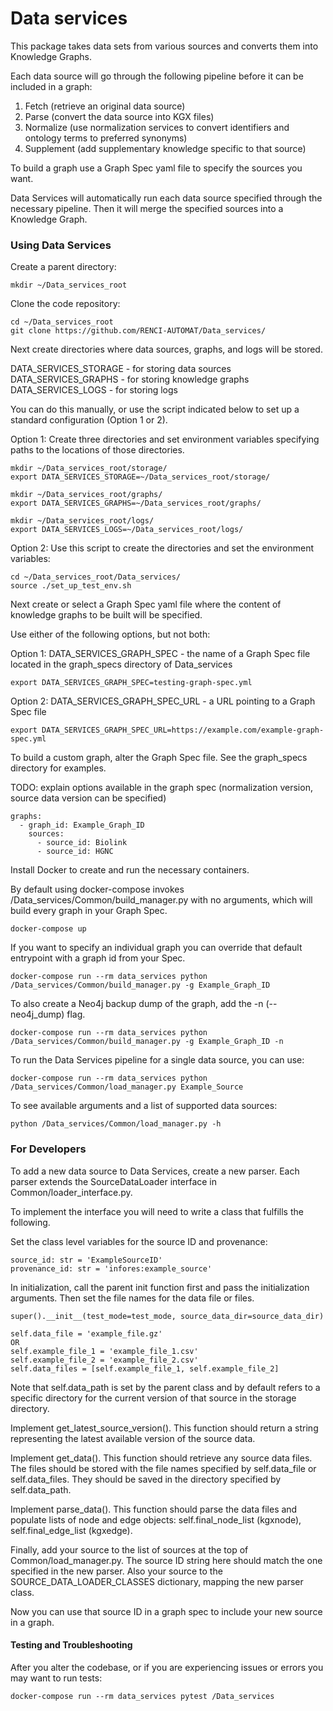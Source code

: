 
# Data services

This package takes data sets from various sources and converts them into Knowledge Graphs.

Each data source will go through the following pipeline before it can be included in a graph:

1. Fetch (retrieve an original data source) 
2. Parse (convert the data source into KGX files) 
3. Normalize (use normalization services to convert identifiers and ontology terms to preferred synonyms) 
4. Supplement (add supplementary knowledge specific to that source)

To build a graph use a Graph Spec yaml file to specify the sources you want.

Data Services will automatically run each data source specified through the necessary pipeline. Then it will merge the specified sources into a Knowledge Graph.

### Using Data Services

Create a parent directory:
```
mkdir ~/Data_services_root
```

Clone the code repository:
```
cd ~/Data_services_root
git clone https://github.com/RENCI-AUTOMAT/Data_services/
```

Next create directories where data sources, graphs, and logs will be stored. 

DATA_SERVICES_STORAGE - for storing data sources
DATA_SERVICES_GRAPHS - for storing knowledge graphs
DATA_SERVICES_LOGS - for storing logs

You can do this manually, or use the script indicated below to set up a standard configuration (Option 1 or 2).

Option 1: Create three directories and set environment variables specifying paths to the locations of those directories.
```
mkdir ~/Data_services_root/storage/
export DATA_SERVICES_STORAGE=~/Data_services_root/storage/ 

mkdir ~/Data_services_root/graphs/
export DATA_SERVICES_GRAPHS=~/Data_services_root/graphs/

mkdir ~/Data_services_root/logs/
export DATA_SERVICES_LOGS=~/Data_services_root/logs/
```

Option 2: Use this script to create the directories and set the environment variables:
```
cd ~/Data_services_root/Data_services/
source ./set_up_test_env.sh
```

Next create or select a Graph Spec yaml file where the content of knowledge graphs to be built will be specified.

Use either of the following options, but not both:

Option 1: DATA_SERVICES_GRAPH_SPEC - the name of a Graph Spec file located in the graph_specs directory of Data_services
```
export DATA_SERVICES_GRAPH_SPEC=testing-graph-spec.yml
```
Option 2: DATA_SERVICES_GRAPH_SPEC_URL - a URL pointing to a Graph Spec file
```
export DATA_SERVICES_GRAPH_SPEC_URL=https://example.com/example-graph-spec.yml
```

To build a custom graph, alter the Graph Spec file. See the graph_specs directory for examples. 

TODO: explain options available in the graph spec (normalization version, source data version can be specified)
```
graphs:
  - graph_id: Example_Graph_ID
    sources:
      - source_id: Biolink
      - source_id: HGNC
```

Install Docker to create and run the necessary containers. 

By default using docker-compose invokes /Data_services/Common/build_manager.py with no arguments, which will build every graph in your Graph Spec.
```
docker-compose up
```
If you want to specify an individual graph you can override that default entrypoint with a graph id from your Spec.
```
docker-compose run --rm data_services python /Data_services/Common/build_manager.py -g Example_Graph_ID
```
To also create a Neo4j backup dump of the graph, add the -n (--neo4j_dump) flag.
```
docker-compose run --rm data_services python /Data_services/Common/build_manager.py -g Example_Graph_ID -n
```
To run the Data Services pipeline for a single data source, you can use:
```
docker-compose run --rm data_services python /Data_services/Common/load_manager.py Example_Source
```
To see available arguments and a list of supported data sources:
```
python /Data_services/Common/load_manager.py -h
```

### For Developers

To add a new data source to Data Services, create a new parser. Each parser extends the SourceDataLoader interface in Common/loader_interface.py.

To implement the interface you will need to write a class that fulfills the following.

Set the class level variables for the source ID and provenance: 
```
source_id: str = 'ExampleSourceID'
provenance_id: str = 'infores:example_source'
```

In initialization, call the parent init function first and pass the initialization arguments.
Then set the file names for the data file or files.
```
super().__init__(test_mode=test_mode, source_data_dir=source_data_dir)

self.data_file = 'example_file.gz'
OR
self.example_file_1 = 'example_file_1.csv'
self.example_file_2 = 'example_file_2.csv'
self.data_files = [self.example_file_1, self.example_file_2]
```

Note that self.data_path is set by the parent class and by default refers to a specific directory for the current version of that source in the storage directory.

Implement get_latest_source_version(). This function should return a string representing the latest available version of the source data.

Implement get_data(). This function should retrieve any source data files. The files should be stored with the file names specified by self.data_file or self.data_files. They should be saved in the directory specified by self.data_path.

Implement parse_data(). This function should parse the data files and populate lists of node and edge objects: self.final_node_list (kgxnode), self.final_edge_list (kgxedge).

Finally, add your source to the list of sources at the top of Common/load_manager.py. The source ID string here should match the one specified in the new parser. Also your source to the SOURCE_DATA_LOADER_CLASSES dictionary, mapping the new parser class.

Now you can use that source ID in a graph spec to include your new source in a graph.

#### Testing and Troubleshooting

After you alter the codebase, or if you are experiencing issues or errors you may want to run tests:
```
docker-compose run --rm data_services pytest /Data_services
```